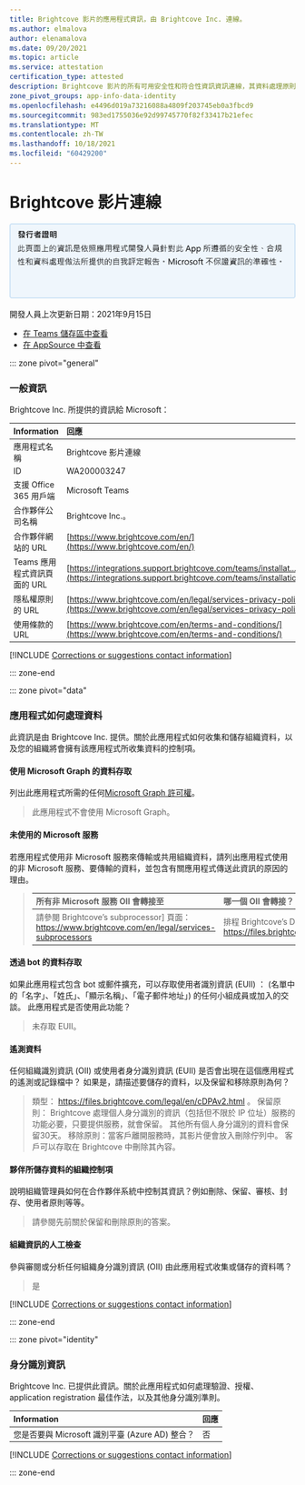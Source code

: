 ```yaml
---
title: Brightcove 影片的應用程式資訊，由 Brightcove Inc. 連線。
ms.author: elmalova
author: elenamalova
ms.date: 09/20/2021
ms.topic: article
ms.service: attestation
certification_type: attested
description: Brightcove 影片的所有可用安全性和符合性資訊資訊連線，其資料處理原則，其 Microsoft Cloud App Security 應用程式目錄資訊，以及 CSA 星型登錄中的安全性/符合性資訊。
zone_pivot_groups: app-info-data-identity
ms.openlocfilehash: e4496d019a73216088a4809f203745eb0a3fbcd9
ms.sourcegitcommit: 983ed1755036e92d99745770f82f33417b21efec
ms.translationtype: MT
ms.contentlocale: zh-TW
ms.lasthandoff: 10/18/2021
ms.locfileid: "60429200"
---
```

# <a name="brightcove-video-connect"></a>Brightcove 影片連線

<p></p>
<img alt="Publisher Attestation: The information on this page is based on a self-assessment report provided by the app developer on the security, compliance, and data handling practices followed by this app. Microsoft makes no guarantees regarding the accuracy of the information." src="../media/attested.png" width="650" />
<p>開發人員上次更新日期：2021年9月15日</p>

* <a href="https://teams.microsoft.com/l/app/af7b350c-9e21-49a2-98b8-679327ed31c3" target="_blank">在 Teams 儲存區中查看</a>
* <a href="https://appsource.microsoft.com/product/office/WA200003247" target="_blank">在 AppSource 中查看</a>

::: zone pivot="general"

### <a name="general-information"></a>一般資訊

Brightcove Inc. 所提供的資訊給 Microsoft：

| **Information** | **回應** |
|:----------------|:-------------|
| 應用程式名稱 | Brightcove 影片連線 |
| ID | WA200003247 |
| 支援 Office 365 用戶端 | Microsoft Teams |
| 合作夥伴公司名稱 | Brightcove Inc.。 |
| 合作夥伴網站的 URL | [https://www.brightcove.com/en/](https://www.brightcove.com/en/) |
| Teams 應用程式資訊頁面的 URL | [https://integrations.support.brightcove.com/teams/installat...](https://integrations.support.brightcove.com/teams/installation.html) |
| 隱私權原則的 URL | [https://www.brightcove.com/en/legal/services-privacy-policy](https://www.brightcove.com/en/legal/services-privacy-policy) |
| 使用條款的 URL | [https://www.brightcove.com/en/terms-and-conditions/](https://www.brightcove.com/en/terms-and-conditions/) |

 [!INCLUDE [Corrections or suggestions contact information](../includes/corrections-or-suggestions.md)]

::: zone-end

::: zone pivot="data"

### <a name="how-the-app-handles-data"></a>應用程式如何處理資料

此資訊是由 Brightcove Inc. 提供。關於此應用程式如何收集和儲存組織資料，以及您的組織將會擁有該應用程式所收集資料的控制項。

#### <a name="data-access-using-microsoft-graph"></a>使用 Microsoft Graph 的資料存取

列出此應用程式所需的任何[Microsoft Graph 許可權](https://docs.microsoft.com/graph/permissions-reference)。

>此應用程式不會使用 Microsoft Graph。


#### <a name="non-microsoft-services-used"></a>未使用的 Microsoft 服務

若應用程式使用非 Microsoft 服務來傳輸或共用組織資料，請列出應用程式使用的非 Microsoft 服務、要傳輸的資料，並包含有關應用程式傳送此資訊的原因的理由。

>| **所有非 Microsoft 服務 OII 會轉接至** |  **哪一個 OII 會轉接？** | **傳輸 OII 的理由？** |
>|:-----------------------------------------------------|:------------------------------|:----------------------------------------|
>| 請參閱 Brightcove&#8217;s subprocessor] 頁面： https://www.brightcove.com/en/legal/services-subprocessors | 排程 Brightcove&#8217;s DPA 列出已處理的資料類別： https://files.brightcove.com/legal/en/cDPAv2.html | Schedule A Brightcove&#8217;s DPA 列出處理此資料的原因： https://files.brightcove.com/legal/en/cDPAv2.html |

#### <a name="data-access-via-bots"></a>透過 bot 的資料存取

如果此應用程式包含 bot 或郵件擴充，可以存取使用者識別資訊 (EUII) ： (名單中的「名字」、「姓氏」、「顯示名稱」、「電子郵件地址」) 的任何小組成員或加入的交談。 此應用程式是否使用此功能？

>未存取 EUII。


#### <a name="telemetry-data"></a>遙測資料

任何組織識別資訊 (OII) 或使用者身分識別資訊 (EUII) 是否會出現在這個應用程式的遙測或記錄檔中？ 如果是，請描述要儲存的資料，以及保留和移除原則為何？

>類型： https://files.brightcove.com/legal/en/cDPAv2.html 。 保留原則： Brightcove 處理個人身分識別的資訊（包括但不限於 IP 位址）服務的功能必要，只要提供服務，就會保留。 其他所有個人身分識別的資料會保留30天。 移除原則：當客戶離開服務時，其影片便會放入刪除佇列中。 客戶可以存取在 Brightcove 中刪除其內容。

#### <a name="organizational-controls-for-data-stored-by-partner"></a>夥伴所儲存資料的組織控制項

說明組織管理員如何在合作夥伴系統中控制其資訊？例如刪除、保留、審核、封存、使用者原則等等。

>請參閱先前關於保留和刪除原則的答案。

#### <a name="human-review-of-organizational-information"></a>組織資訊的人工檢查

參與審閱或分析任何組織身分識別資訊 (OII) 由此應用程式收集或儲存的資料嗎？

>是

[!INCLUDE [Corrections or suggestions contact information](../includes/corrections-or-suggestions.md)]

::: zone-end


::: zone pivot="identity"

### <a name="identity-information"></a>身分識別資訊

Brightcove Inc. 已提供此資訊。關於此應用程式如何處理驗證、授權、application registration 最佳作法，以及其他身分識別準則。

| **Information** | **回應** |
|:----------------|:-------------|
| 您是否要與 Microsoft 識別平臺 (Azure AD) 整合？  | 否 |

[!INCLUDE [Corrections or suggestions contact information](../includes/corrections-or-suggestions.md)]

::: zone-end
